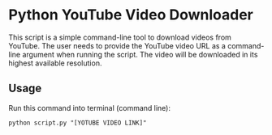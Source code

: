 # Python YouTube Video Downloader
This script is a simple command-line tool to download videos from YouTube. The user needs to provide the YouTube video URL as a command-line argument when running the script. The video will be downloaded in its highest available resolution.

## Usage
Run this command into terminal (command line):
```
python script.py "[YOTUBE VIDEO LINK]"
```
